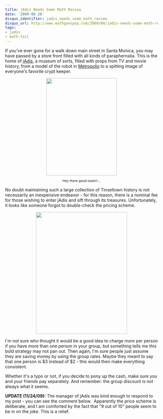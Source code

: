 ```yaml
---
title: jAdis Needs Some Math Review
date: '2009-08-28'
disqus_identifier: jadis_needs_some_math_review
disqus_url: http://www.mathgoespop.com/2009/08/jadis-needs-some-math-review.html
tags:
- jadis
- math-fail
---
```

If you've ever gone for a walk down main street in Santa Monica, you may have passed by a store front filled with all kinds of paraphernalia.  This is the home of <a href="http://www.yelp.com/biz/jadis-santa-monica">jAdis</a>, a museum of sorts, filled with props from TV and movie history, from a model of the robot in <a href="http://en.wikipedia.org/wiki/Metropolis_%28film%29">Metropolis</a> to a spitting image of everyone's favorite crypt keeper.

<div style="text-align: center;"><a href="http://4.bp.blogspot.com/_fM0L9abY3bo/SpgI8JD1v4I/AAAAAAAAAQo/8u-QeCFppqw/s1600-h/cryptkeeper.jpg"><img id="BLOGGER_PHOTO_ID_5375055984583884674" style="margin: 0px auto 10px; display: block; text-align: center; cursor: pointer; width: 232px; height: 320px;" src="http://4.bp.blogspot.com/_fM0L9abY3bo/SpgI8JD1v4I/AAAAAAAAAQo/8u-QeCFppqw/s320/cryptkeeper.jpg" border="0" alt="" /></a><span style="font-size: 78%;">Hey there good lookin'...</span></div>

No doubt maintaining such a large collection of Tinseltown history is not necessarily an inexpensive endeavor - for this reason, there is a nominal fee for those wishing to enter jAdis and sift through its treasures.  Unfortunately, it looks like someone forgot to double-check the pricing scheme.

<p><a href="http://4.bp.blogspot.com/_fM0L9abY3bo/SpgL6LeF8AI/AAAAAAAAAQw/6TAoskk1nDo/s1600-h/DSCF2964.jpg"><img style="margin: 0px auto 10px; display: block; text-align: center; cursor: pointer; width: 300px; height: 400px;" src="http://4.bp.blogspot.com/_fM0L9abY3bo/SpgL6LeF8AI/AAAAAAAAAQw/6TAoskk1nDo/s400/DSCF2964.jpg" border="0" alt="" /></a></p>

I'm not sure who thought it would be a good idea to charge <span style="font-style: italic;">more</span> per person if you have more than one person in your group, but something tells me this bold strategy may not pan out.  Then again, I'm sure people just assume they are saving money by using the group rates.  Maybe they meant to say that one person is $3 instead of $2 - this would then make everything consistent.

<p>Whether it's a typo or not, if you decide to pony up the cash, make sure you and your friends pay separately.  And remember: the group discount is not always what it seems.</p>

<p><span style="font-weight: bold;">UPDATE (11/24/09):</span> The manager of jAdis was kind enough to respond to my post - you can see the comment below.   Apparently the price scheme is deliberate, and I am comforted by the fact that "9 out of 10" people seem to be in on the joke.  This is a relief.</p>
